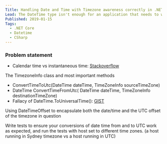 ```yaml
---
Title: Handling Date and Time with Timezone awareness correctly in .NET
Lead: The DateTime type isn't enough for an application that needs to work with different timezones. You want a consistent way of handling date/time on the server and on the client.
Published: 2019-01-15
Tags:
  - .NET Core
  - Datetime
  - CSharp
---
```


### Problem statement

- Calendar time vs instantaneous time: [Stackoverflow](https://stackoverflow.com/a/14268167)

The TimezoneInfo class and most important methods

- ConvertTimeToUtc(DateTime dateTime, TimeZoneInfo sourceTimeZone)
- DateTime ConvertTimeFromUtc(
  DateTime dateTime,
  TimeZoneInfo destinationTimeZone)
- Fallacy of DateTime.ToUniversalTime(): [GIST](https://gist.github.com/mishrsud/d2189edc39ec73e4094566597070fc66)

Using DateTimeOffset to encapsulate both the date/time and the UTC offset of the timezone in question

Write tests to ensure your conversions of date time from and to UTC work as expected, and run the tests with host set to different time zones. (a host running in Sydney timezone vs a host running in UTC)
